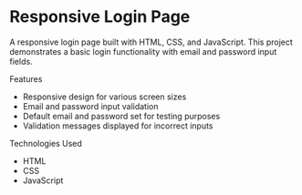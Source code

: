 # Responsive Login Page
A responsive login page built with HTML, CSS, and JavaScript. This project demonstrates a basic login functionality with email and password input fields.

Features
- Responsive design for various screen sizes
- Email and password input validation
- Default email and password set for testing purposes
- Validation messages displayed for incorrect inputs

Technologies Used
- HTML
- CSS
- JavaScript

